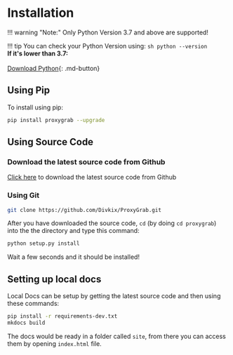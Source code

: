 # Installation

!!! warning "Note:"
    Only Python Version 3.7 and above are supported!

!!! tip
    You can check your Python Version using:
    ```sh
    python --version
    ```
	</br>
    **If it's lower than 3.7:**</br></br>
    [Download Python](https://python.org/downloads){: .md-button}

## Using Pip

To install using pip:

```sh
pip install proxygrab --upgrade
```

## Using Source Code

### Download the latest source code from Github

[Click here](https://github.com/Divkix/ProxyGrab/archive/master.zip) to download the latest source code from Github

### Using Git

```sh
git clone https://github.com/Divkix/ProxyGrab.git
```

After you have downloaded the source code, `cd` (by doing `cd proxygrab`) into the the directory and type this command:</br>
```sh
python setup.py install
```

Wait a few seconds and it should be installed!

## Setting up local docs
Local Docs can be setup by getting the latest source code and then using these commands:

```sh
pip install -r requirements-dev.txt
mkdocs build
```

The docs would be ready in a folder called `site`, from there you can access them by opening `index.html` file.
